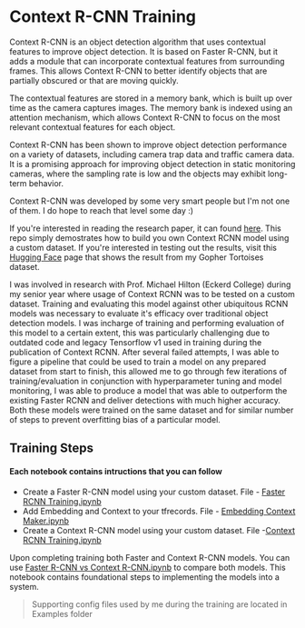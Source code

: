 # Context R-CNN Training

Context R-CNN is an object detection algorithm that uses contextual features to improve object detection. It is based on Faster R-CNN, but it adds a module that can incorporate contextual features from surrounding frames. This allows Context R-CNN to better identify objects that are partially obscured or that are moving quickly.

The contextual features are stored in a memory bank, which is built up over time as the camera captures images. The memory bank is indexed using an attention mechanism, which allows Context R-CNN to focus on the most relevant contextual features for each object.

Context R-CNN has been shown to improve object detection performance on a variety of datasets, including camera trap data and traffic camera data. It is a promising approach for improving object detection in static monitoring cameras, where the sampling rate is low and the objects may exhibit long-term behavior.

 Context R-CNN was developed by some very smart people but I'm not one of them. I do hope to reach that level some day :)
 
 If you're interested in reading the research paper, it can found [here](https://arxiv.org/abs/1912.03538).
This repo simply demostrates how to build you own Context RCNN model using a custom dataset. If you're interested in testing out the results, visit this [Hugging Face](https://huggingface.co/spaces/prakrutpatel/ContextRCNN_Gradio) page that shows the result from my Gopher Tortoises dataset.

I was involved in research with Prof. Michael Hilton (Eckerd College) during my senior year where usage of Context RCNN was to be tested on a custom dataset. Training and evaluating this model against other ubiquitous RCNN models was necessary to evaluate it's efficacy over traditional object detection models. I was incharge of training and performing evaluation of this model to a certain extent, this was particularly challenging due to outdated code and legacy Tensorflow v1 used in training during the publication of Context RCNN. After several failed attempts, I was able to figure a pipeline that could be used to train a model on any prepared dataset from start to finish, this allowed me to go through few iterations of training/evaluation in conjunction with hyperparameter tuning and model monitoring, I was able to produce a model that was able to outperform the existing Faster RCNN and deliver detections with much higher accuracy. Both these models were trained on the same dataset and for similar number of steps to prevent overfitting bias of a particular model.

## Training Steps
#### Each notebook contains intructions that you can follow
- Create a Faster R-CNN model using your custom dataset. File - [Faster RCNN Training.ipynb](https://github.com/prakrutpatel/Context-RCNN-Tortoises/blob/main/Faster%20RCNN%20Training.ipynb)
- Add Embedding and Context to your tfrecords. File - [Embedding Context Maker.ipynb](https://github.com/prakrutpatel/Context-RCNN-Tortoises/blob/main/Embedding%20Context%20Maker.ipynb)
- Create a Context R-CNN model using your custom dataset. File -[Context RCNN Training.ipynb](https://github.com/prakrutpatel/Context-RCNN-Tortoises/blob/main/Context%20RCNN%20Training.ipynb)

Upon completing training both Faster and Context R-CNN models. You can use [Faster R-CNN vs Context R-CNN.ipynb](https://github.com/prakrutpatel/Context-RCNN-Tortoises/blob/main/Faster%20R-CNN%20vs%20Context%20R-CNN.ipynb) to compare both models. This notebook contains foundational steps to implementing the models into a system.

> Supporting config files used by me during the training are located in Examples folder
